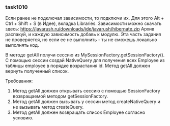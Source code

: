 
### task1010

Если ранее не подключал зависимости, то подключи их. Для этого Alt + Ctrl + Shift + S (в Идее), вкладка Libraries.
Зависимости можно скачать здесь: https://javarush.ru/downloads/ide/javarush/hibernate.zip
Архив распакуй, и каждую зависимость добавь к модулю.
Эта часть задания не проверяется, но если ее не выполнить - ты не сможешь локально выполнять код.

В методе getAll получи сессию из MySessionFactory.getSessionFactory().
С помощью сессии создай NativeQuery для получения всех Employee из таблицы employee в порядке возрастания id.
Метод getAll должен вернуть полученный список.


Требования:
1.	Метод getAll должен открывать сессию с помощью SessionFactory возвращаемой методом getSessionFactory.
2.	Метод getAll должен вызывать у сессии метод createNativeQuery и не вызывать метод createQuery.
3.	Метод getAll должен возвращать список Employee согласно условию.


